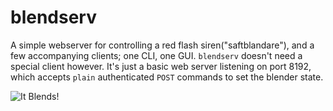 # blendserv
A simple webserver for controlling a red flash siren("saftblandare"), and a few accompanying clients; one CLI, one GUI.
`blendserv` doesn't need a special client however. It's just a basic web server listening on port 8192, which accepts
`plain` authenticated `POST` commands to set the blender state.

![It Blends!](https://lh3.googleusercontent.com/Gy_6CN5CnKW3FtkRXoZt_4fr9lmPRGeFpX0qRA9L3IaW=w368-h206-p-no)
